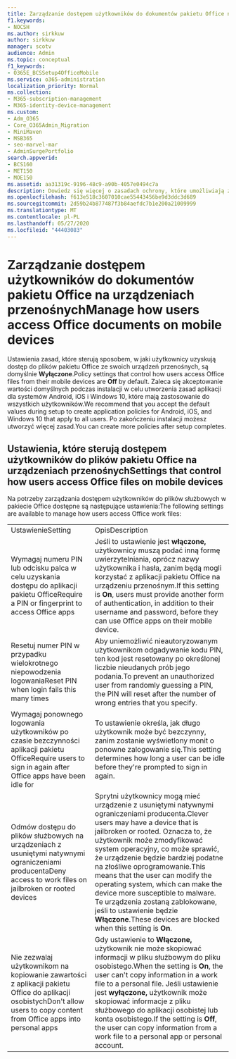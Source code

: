 ```yaml
---
title: Zarządzanie dostępem użytkowników do dokumentów pakietu Office na urządzeniach przenośnych
f1.keywords:
- NOCSH
ms.author: sirkkuw
author: sirkkuw
manager: scotv
audience: Admin
ms.topic: conceptual
f1_keywords:
- O365E_BCSSetup4OfficeMobile
ms.service: o365-administration
localization_priority: Normal
ms.collection:
- M365-subscription-management
- M365-identity-device-management
ms.custom:
- Adm_O365
- Core_O365Admin_Migration
- MiniMaven
- MSB365
- seo-marvel-mar
- AdminSurgePortfolio
search.appverid:
- BCS160
- MET150
- MOE150
ms.assetid: aa31319c-9196-48c9-a90b-4057e0494c7a
description: Dowiedz się więcej o zasadach ochrony, które umożliwiają zarządzanie uzyskiwaniem dostępu użytkowników do aplikacji pakietu Office i plików służbowych z urządzeń przenośnych.
ms.openlocfilehash: f613e518c3607010cae55443456be9d3ddc3d689
ms.sourcegitcommit: 2d59b24b877487f3b84aefdc7b1e200a21009999
ms.translationtype: MT
ms.contentlocale: pl-PL
ms.lasthandoff: 05/27/2020
ms.locfileid: "44403083"
---
```

# <a name="manage-how-users-access-office-documents-on-mobile-devices"></a><span data-ttu-id="6c1c3-103">Zarządzanie dostępem użytkowników do dokumentów pakietu Office na urządzeniach przenośnych</span><span class="sxs-lookup"><span data-stu-id="6c1c3-103">Manage how users access Office documents on mobile devices</span></span>

 <span data-ttu-id="6c1c3-104">Ustawienia zasad, które sterują sposobem, w jaki użytkownicy uzyskują dostęp do plików pakietu Office ze swoich urządzeń przenośnych, są domyślnie **Wyłączone**.</span><span class="sxs-lookup"><span data-stu-id="6c1c3-104">Policy settings that control how users access Office files from their mobile devices are **Off** by default.</span></span> <span data-ttu-id="6c1c3-105">Zaleca się akceptowanie wartości domyślnych podczas instalacji w celu utworzenia zasad aplikacji dla systemów Android, iOS i Windows 10, które mają zastosowanie do wszystkich użytkowników.</span><span class="sxs-lookup"><span data-stu-id="6c1c3-105">We recommend that you accept the default values during setup to create application policies for Android, iOS, and Windows 10 that apply to all users.</span></span> <span data-ttu-id="6c1c3-106">Po zakończeniu instalacji możesz utworzyć więcej zasad.</span><span class="sxs-lookup"><span data-stu-id="6c1c3-106">You can create more policies after setup completes.</span></span> 
  
## <a name="settings-that-control-how-users-access-office-files-on-mobile-devices"></a><span data-ttu-id="6c1c3-107">Ustawienia, które sterują dostępem użytkowników do plików pakietu Office na urządzeniach przenośnych</span><span class="sxs-lookup"><span data-stu-id="6c1c3-107">Settings that control how users access Office files on mobile devices</span></span>

<span data-ttu-id="6c1c3-108">Na potrzeby zarządzania dostępem użytkowników do plików służbowych w pakiecie Office dostępne są następujące ustawienia:</span><span class="sxs-lookup"><span data-stu-id="6c1c3-108">The following settings are available to manage how users access Office work files:</span></span>
  
|||
|:-----|:-----|
|<span data-ttu-id="6c1c3-109">Ustawienie</span><span class="sxs-lookup"><span data-stu-id="6c1c3-109">Setting</span></span>  <br/> |<span data-ttu-id="6c1c3-110">Opis</span><span class="sxs-lookup"><span data-stu-id="6c1c3-110">Description</span></span>  <br/> |
|<span data-ttu-id="6c1c3-111">Wymagaj numeru PIN lub odcisku palca w celu uzyskania dostępu do aplikacji pakietu Office</span><span class="sxs-lookup"><span data-stu-id="6c1c3-111">Require a PIN or fingerprint to access Office apps</span></span>  <br/> |<span data-ttu-id="6c1c3-112">Jeśli to ustawienie jest **włączone,** użytkownicy muszą podać inną formę uwierzytelniania, oprócz nazwy użytkownika i hasła, zanim będą mogli korzystać z aplikacji pakietu Office na urządzeniu przenośnym.</span><span class="sxs-lookup"><span data-stu-id="6c1c3-112">If this setting is **On**, users must provide another form of authentication, in addition to their username and password, before they can use Office apps on their mobile device.</span></span>  <br/> |
|<span data-ttu-id="6c1c3-113">Resetuj numer PIN w przypadku wielokrotnego niepowodzenia logowania</span><span class="sxs-lookup"><span data-stu-id="6c1c3-113">Reset PIN when login fails this many times</span></span>  <br/> |<span data-ttu-id="6c1c3-114">Aby uniemożliwić nieautoryzowanym użytkownikom odgadywanie kodu PIN, ten kod jest resetowany po określonej liczbie nieudanych prób jego podania.</span><span class="sxs-lookup"><span data-stu-id="6c1c3-114">To prevent an unauthorized user from randomly guessing a PIN, the PIN will reset after the number of wrong entries that you specify.</span></span>  <br/> |
|<span data-ttu-id="6c1c3-115">Wymagaj ponownego logowania użytkowników po czasie bezczynności aplikacji pakietu Office</span><span class="sxs-lookup"><span data-stu-id="6c1c3-115">Require users to sign in again after Office apps have been idle for</span></span>  <br/> |<span data-ttu-id="6c1c3-116">To ustawienie określa, jak długo użytkownik może być bezczynny, zanim zostanie wyświetlony monit o ponowne zalogowanie się.</span><span class="sxs-lookup"><span data-stu-id="6c1c3-116">This setting determines how long a user can be idle before they're prompted to sign in again.</span></span>  <br/> |
|<span data-ttu-id="6c1c3-117">Odmów dostępu do plików służbowych na urządzeniach z usuniętymi natywnymi ograniczeniami producenta</span><span class="sxs-lookup"><span data-stu-id="6c1c3-117">Deny access to work files on jailbroken or rooted devices</span></span>  <br/> |<span data-ttu-id="6c1c3-118">Sprytni użytkownicy mogą mieć urządzenie z usuniętymi natywnymi ograniczeniami producenta.</span><span class="sxs-lookup"><span data-stu-id="6c1c3-118">Clever users may have a device that is jailbroken or rooted.</span></span> <span data-ttu-id="6c1c3-119">Oznacza to, że użytkownik może zmodyfikować system operacyjny, co może sprawić, że urządzenie będzie bardziej podatne na złośliwe oprogramowanie.</span><span class="sxs-lookup"><span data-stu-id="6c1c3-119">This means that the user can modify the operating system, which can make the device more susceptible to malware.</span></span> <span data-ttu-id="6c1c3-120">Te urządzenia zostaną zablokowane, jeśli to ustawienie będzie **Włączone**.</span><span class="sxs-lookup"><span data-stu-id="6c1c3-120">These devices are blocked when this setting is **On**.</span></span>  <br/> |
|<span data-ttu-id="6c1c3-121">Nie zezwalaj użytkownikom na kopiowanie zawartości z aplikacji pakietu Office do aplikacji osobistych</span><span class="sxs-lookup"><span data-stu-id="6c1c3-121">Don't allow users to copy content from Office apps into personal apps</span></span>  <br/> |<span data-ttu-id="6c1c3-122">Gdy ustawienie to **Włączone,** użytkownik nie może skopiować informacji w pliku służbowym do pliku osobistego.</span><span class="sxs-lookup"><span data-stu-id="6c1c3-122">When the setting is **On**, the user can't copy information in a work file to a personal file.</span></span> <span data-ttu-id="6c1c3-123">Jeśli ustawienie jest **wyłączone,** użytkownik może skopiować informacje z pliku służbowego do aplikacji osobistej lub konta osobistego.</span><span class="sxs-lookup"><span data-stu-id="6c1c3-123">If the setting is **Off**, the user can copy information from a work file to a personal app or personal account.</span></span>  <br/> |
   

